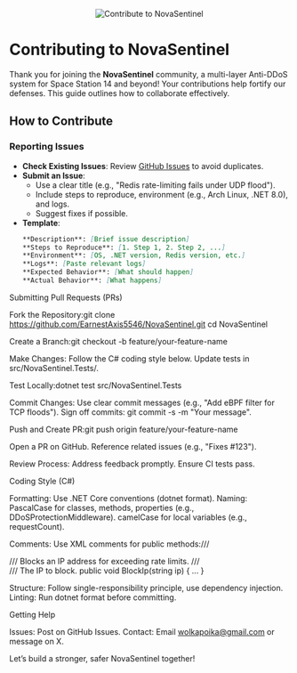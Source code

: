 <p align="center">
  <img src="https://img.shields.io/badge/Contribute-to+NovaSentinel-FF3D7F?style=plastic&logo=git" alt="Contribute to NovaSentinel">
</p>

# Contributing to NovaSentinel

Thank you for joining the **NovaSentinel** community, a multi-layer Anti-DDoS system for Space Station 14 and beyond! Your contributions help fortify our defenses. This guide outlines how to collaborate effectively.

## How to Contribute

### Reporting Issues
- **Check Existing Issues**: Review [GitHub Issues](https://github.com/earnestaxis5546/NovaSentinel/issues) to avoid duplicates.
- **Submit an Issue**:
  - Use a clear title (e.g., "Redis rate-limiting fails under UDP flood").
  - Include steps to reproduce, environment (e.g., Arch Linux, .NET 8.0), and logs.
  - Suggest fixes if possible.
- **Template**:
  ```markdown
  **Description**: [Brief issue description]
  **Steps to Reproduce**: [1. Step 1, 2. Step 2, ...]
  **Environment**: [OS, .NET version, Redis version, etc.]
  **Logs**: [Paste relevant logs]
  **Expected Behavior**: [What should happen]
  **Actual Behavior**: [What happens]

Submitting Pull Requests (PRs)

Fork the Repository:git clone https://github.com/EarnestAxis5546/NovaSentinel.git
cd NovaSentinel


Create a Branch:git checkout -b feature/your-feature-name


Make Changes:
Follow the C# coding style below.
Update tests in src/NovaSentinel.Tests/.


Test Locally:dotnet test src/NovaSentinel.Tests


Commit Changes:
Use clear commit messages (e.g., "Add eBPF filter for TCP floods").
Sign off commits: git commit -s -m "Your message".


Push and Create PR:git push origin feature/your-feature-name


Open a PR on GitHub.
Reference related issues (e.g., "Fixes #123").


Review Process:
Address feedback promptly.
Ensure CI tests pass.



Coding Style (C#)

Formatting: Use .NET Core conventions (dotnet format).
Naming:
PascalCase for classes, methods, properties (e.g., DDoSProtectionMiddleware).
camelCase for local variables (e.g., requestCount).


Comments: Use XML comments for public methods:/// <summary>
/// Blocks an IP address for exceeding rate limits.
/// </summary>
/// <param name="ip">The IP to block.</param>
public void BlockIp(string ip) { ... }


Structure: Follow single-responsibility principle, use dependency injection.
Linting: Run dotnet format before committing.

Getting Help

Issues: Post on GitHub Issues.
Contact: Email wolkapoika@gmail.com or message on X.


  



  Let’s build a stronger, safer NovaSentinel together!